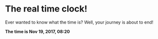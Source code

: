 # The real time clock!

Ever wanted to know what the time is? Well, your journey is about to end!

**The time is Nov 19, 2017, 08:20**